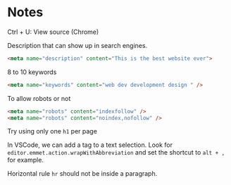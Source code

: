 # Notes

Ctrl + U: View source (Chrome)

Description that can show up in search engines.

```HTML
<meta name="description" content="This is the best website ever">
```

8 to 10 keywords

```HTML
<meta name="keywords" content="web dev development design " />
```

To allow robots or not

```HTML
<meta name="robots" content="indexfollow" />
<meta name="robots" content="noindex,nofollow" />
```

Try using only one `h1` per page

In VSCode, we can add a tag to a text selection. Look for `editor.emmet.action.wrapWithAbbreviation` and set the shortcut to `alt + ,` for example.

Horizontal rule `hr` should not be inside a paragraph.
